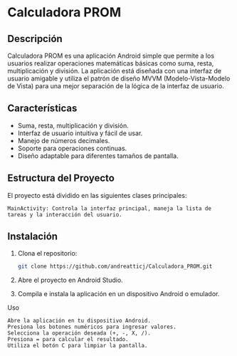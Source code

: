 # Calculadora PROM

## Descripción
Calculadora PROM es una aplicación Android simple que permite a los usuarios realizar operaciones matemáticas básicas como suma, resta, multiplicación y división. La aplicación está diseñada con una interfaz de usuario amigable y utiliza el patrón de diseño MVVM (Modelo-Vista-Modelo de Vista) para una mejor separación de la lógica de la interfaz de usuario.

## Características
- Suma, resta, multiplicación y división.
- Interfaz de usuario intuitiva y fácil de usar.
- Manejo de números decimales.
- Soporte para operaciones continuas.
- Diseño adaptable para diferentes tamaños de pantalla.

## Estructura del Proyecto

El proyecto está dividido en las siguientes clases principales:

    MainActivity: Controla la interfaz principal, maneja la lista de tareas y la interacción del usuario.

## Instalación

1. Clona el repositorio:
   ```bash
   git clone https://github.com/andreatticj/Calculadora_PROM.git
2. Abre el proyecto en Android Studio.

3. Compila e instala la aplicación en un dispositivo Android o emulador.

Uso

    Abre la aplicación en tu dispositivo Android.
    Presiona los botones numéricos para ingresar valores.
    Selecciona la operación deseada (+, -, X, /).
    Presiona = para calcular el resultado.
    Utiliza el botón C para limpiar la pantalla.
